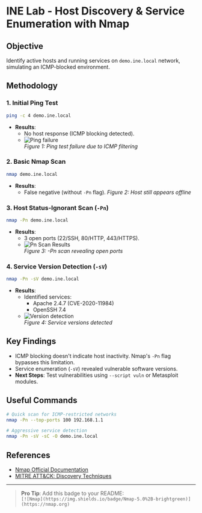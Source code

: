 # INE Lab - Host Discovery & Service Enumeration with Nmap

## Objective
Identify active hosts and running services on `demo.ine.local` network, simulating an ICMP-blocked environment.

## Methodology

### 1. Initial Ping Test
```bash
ping -c 4 demo.ine.local
```
- **Results**: 
  - No host response (ICMP blocking detected).
  - ![Ping failure](Images/INE/ping_scan.png)  
  *Figure 1: Ping test failure due to ICMP filtering*

### 2. Basic Nmap Scan
```bash
nmap demo.ine.local
```
- **Results**: 
  - False negative (without `-Pn` flag).
  *Figure 2: Host still appears offline*

### 3. Host Status-Ignorant Scan (`-Pn`)
```bash
nmap -Pn demo.ine.local
```
- **Results**: 
  - 3 open ports (22/SSH, 80/HTTP, 443/HTTPS).
  - ![Pn Scan Results](Images/INE/nmap_pn_scan.png)  
  *Figure 3: -Pn scan revealing open ports*

### 4. Service Version Detection (`-sV`)
```bash
nmap -Pn -sV demo.ine.local
```
- **Results**: 
  - Identified services:
    - Apache 2.4.7 (CVE-2020-11984)
    - OpenSSH 7.4
  - ![Version detection](Images/INE/nmap_sv_results.png)  
  *Figure 4: Service versions detected*

## Key Findings
- ICMP blocking doesn't indicate host inactivity. Nmap's `-Pn` flag bypasses this limitation.
- Service enumeration (`-sV`) revealed vulnerable software versions.
- **Next Steps**: Test vulnerabilities using `--script vuln` or Metasploit modules.

## Useful Commands
```bash
# Quick scan for ICMP-restricted networks
nmap -Pn --top-ports 100 192.168.1.1

# Aggressive service detection
nmap -Pn -sV -sC -O demo.ine.local
```

## References
- [Nmap Official Documentation](https://nmap.org/book/man.html)
- [MITRE ATT&CK: Discovery Techniques](https://attack.mitre.org/tactics/TA0007/)

---
> **Pro Tip**: Add this badge to your README:  
> `[![Nmap](https://img.shields.io/badge/Nmap-5.0%2B-brightgreen)](https://nmap.org)`
